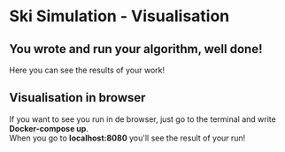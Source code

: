 # Ski Simulation - Visualisation
## You wrote and run your algorithm, well done!
Here you can see the results of your work!

## Visualisation in browser
If you want to see you run in de browser, just go to the terminal and write **Docker-compose up**.   
When you go to **localhost:8080** you'll see the result of your run!